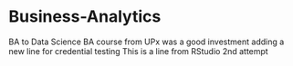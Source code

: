 # Business-Analytics
BA to Data Science
BA course from UPx was a good investment
adding a new line for credential testing
This is a line from RStudio 2nd attempt